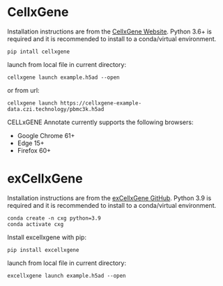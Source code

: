 # CellxGene

Installation instructions are from the [CellxGene Website](https://cellxgene.cziscience.com/docs/05__Annotate%20and%20Analyze%20Your%20Data/5_1__Getting%20Started:%20Install,%20Launch,%20Quick%20Start).
Python 3.6+ is required and it is recommended to install to a conda/virtual environment.

```
pip intall cellxgene
```

launch from local file in current directory:
```
cellxgene launch example.h5ad --open
```
or from url:
```
cellxgene launch https://cellxgene-example-data.czi.technology/pbmc3k.h5ad
```

CELLxGENE Annotate currently supports the following browsers:

- Google Chrome 61+
- Edge 15+
- Firefox 60+

# exCellxGene

Installation instructions are from the [exCellxGene GitHub](https://github.com/czbiohub-sf/excellxgene).
Python 3.9 is required and it is recommended to install to a conda/virtual environment.

```
conda create -n cxg python=3.9
conda activate cxg
```

Install excellxgene with pip:

```
pip install excellxgene
```

launch from local file in current directory:
```
excellxgene launch example.h5ad --open
```
